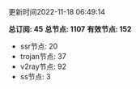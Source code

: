 更新时间2022-11-18 06:49:14

**总订阅: 45**
**总节点: 1107**
**有效节点: 152**
- ssr节点: 20
- trojan节点: 37
- v2ray节点: 92
- ss节点: 3
